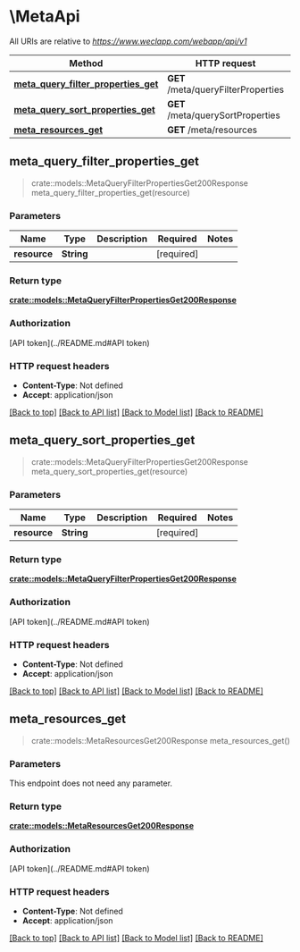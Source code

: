 # \MetaApi

All URIs are relative to *https://www.weclapp.com/webapp/api/v1*

Method | HTTP request | Description
------------- | ------------- | -------------
[**meta_query_filter_properties_get**](MetaApi.md#meta_query_filter_properties_get) | **GET** /meta/queryFilterProperties | 
[**meta_query_sort_properties_get**](MetaApi.md#meta_query_sort_properties_get) | **GET** /meta/querySortProperties | 
[**meta_resources_get**](MetaApi.md#meta_resources_get) | **GET** /meta/resources | 



## meta_query_filter_properties_get

> crate::models::MetaQueryFilterPropertiesGet200Response meta_query_filter_properties_get(resource)


### Parameters


Name | Type | Description  | Required | Notes
------------- | ------------- | ------------- | ------------- | -------------
**resource** | **String** |  | [required] |

### Return type

[**crate::models::MetaQueryFilterPropertiesGet200Response**](_meta_queryFilterProperties_get_200_response.md)

### Authorization

[API token](../README.md#API token)

### HTTP request headers

- **Content-Type**: Not defined
- **Accept**: application/json

[[Back to top]](#) [[Back to API list]](../README.md#documentation-for-api-endpoints) [[Back to Model list]](../README.md#documentation-for-models) [[Back to README]](../README.md)


## meta_query_sort_properties_get

> crate::models::MetaQueryFilterPropertiesGet200Response meta_query_sort_properties_get(resource)


### Parameters


Name | Type | Description  | Required | Notes
------------- | ------------- | ------------- | ------------- | -------------
**resource** | **String** |  | [required] |

### Return type

[**crate::models::MetaQueryFilterPropertiesGet200Response**](_meta_queryFilterProperties_get_200_response.md)

### Authorization

[API token](../README.md#API token)

### HTTP request headers

- **Content-Type**: Not defined
- **Accept**: application/json

[[Back to top]](#) [[Back to API list]](../README.md#documentation-for-api-endpoints) [[Back to Model list]](../README.md#documentation-for-models) [[Back to README]](../README.md)


## meta_resources_get

> crate::models::MetaResourcesGet200Response meta_resources_get()


### Parameters

This endpoint does not need any parameter.

### Return type

[**crate::models::MetaResourcesGet200Response**](_meta_resources_get_200_response.md)

### Authorization

[API token](../README.md#API token)

### HTTP request headers

- **Content-Type**: Not defined
- **Accept**: application/json

[[Back to top]](#) [[Back to API list]](../README.md#documentation-for-api-endpoints) [[Back to Model list]](../README.md#documentation-for-models) [[Back to README]](../README.md)

